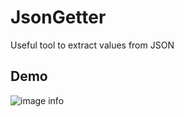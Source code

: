 # JsonGetter

Useful tool to extract values ​​from JSON

## Demo
![image info](./repo/json_getter.gif)